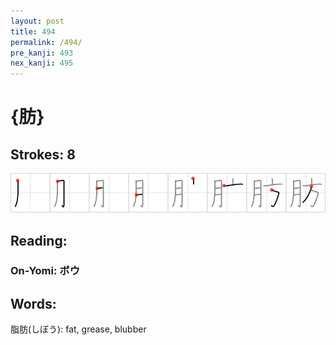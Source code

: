 ```yaml
---
layout: post
title: 494
permalink: /494/
pre_kanji: 493
nex_kanji: 495
---
```


# {肪}

## Strokes: 8

<div class="stroke"><img src="../images/E882AA.png" /></div>

## Reading:

### On-Yomi: ボウ

## Words:

脂肪(しぼう): fat, grease, blubber
